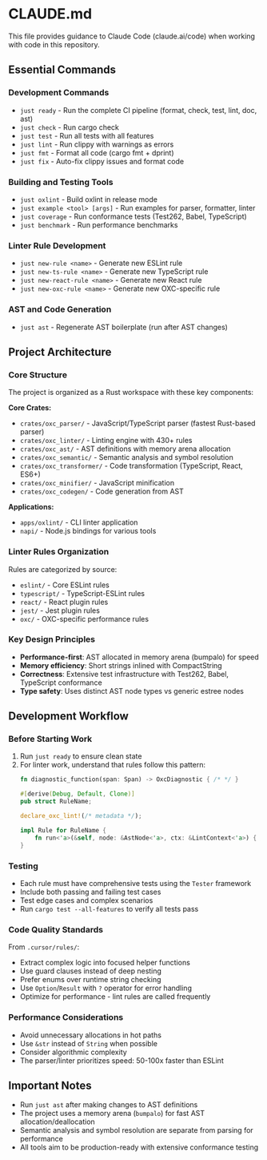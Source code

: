 # CLAUDE.md

This file provides guidance to Claude Code (claude.ai/code) when working with code in this repository.

## Essential Commands

### Development Commands
- `just ready` - Run the complete CI pipeline (format, check, test, lint, doc, ast)
- `just check` - Run cargo check
- `just test` - Run all tests with all features
- `just lint` - Run clippy with warnings as errors
- `just fmt` - Format all code (cargo fmt + dprint)
- `just fix` - Auto-fix clippy issues and format code

### Building and Testing Tools
- `just oxlint` - Build oxlint in release mode
- `just example <tool> [args]` - Run examples for parser, formatter, linter
- `just coverage` - Run conformance tests (Test262, Babel, TypeScript)
- `just benchmark` - Run performance benchmarks

### Linter Rule Development
- `just new-rule <name>` - Generate new ESLint rule
- `just new-ts-rule <name>` - Generate new TypeScript rule
- `just new-react-rule <name>` - Generate new React rule
- `just new-oxc-rule <name>` - Generate new OXC-specific rule

### AST and Code Generation
- `just ast` - Regenerate AST boilerplate (run after AST changes)

## Project Architecture

### Core Structure
The project is organized as a Rust workspace with these key components:

**Core Crates:**
- `crates/oxc_parser/` - JavaScript/TypeScript parser (fastest Rust-based parser)
- `crates/oxc_linter/` - Linting engine with 430+ rules
- `crates/oxc_ast/` - AST definitions with memory arena allocation
- `crates/oxc_semantic/` - Semantic analysis and symbol resolution
- `crates/oxc_transformer/` - Code transformation (TypeScript, React, ES6+)
- `crates/oxc_minifier/` - JavaScript minification
- `crates/oxc_codegen/` - Code generation from AST

**Applications:**
- `apps/oxlint/` - CLI linter application
- `napi/` - Node.js bindings for various tools

### Linter Rules Organization
Rules are categorized by source:
- `eslint/` - Core ESLint rules
- `typescript/` - TypeScript-ESLint rules  
- `react/` - React plugin rules
- `jest/` - Jest plugin rules
- `oxc/` - OXC-specific performance rules

### Key Design Principles
- **Performance-first**: AST allocated in memory arena (bumpalo) for speed
- **Memory efficiency**: Short strings inlined with CompactString
- **Correctness**: Extensive test infrastructure with Test262, Babel, TypeScript conformance
- **Type safety**: Uses distinct AST node types vs generic estree nodes

## Development Workflow

### Before Starting Work
1. Run `just ready` to ensure clean state
2. For linter work, understand that rules follow this pattern:
   ```rust
   fn diagnostic_function(span: Span) -> OxcDiagnostic { /* */ }
   
   #[derive(Debug, Default, Clone)]
   pub struct RuleName;
   
   declare_oxc_lint!(/* metadata */);
   
   impl Rule for RuleName {
       fn run<'a>(&self, node: &AstNode<'a>, ctx: &LintContext<'a>) { /* */ }
   }
   ```

### Testing
- Each rule must have comprehensive tests using the `Tester` framework
- Include both passing and failing test cases
- Test edge cases and complex scenarios
- Run `cargo test --all-features` to verify all tests pass

### Code Quality Standards
From `.cursor/rules/`:
- Extract complex logic into focused helper functions
- Use guard clauses instead of deep nesting
- Prefer enums over runtime string checking
- Use `Option`/`Result` with `?` operator for error handling
- Optimize for performance - lint rules are called frequently

### Performance Considerations
- Avoid unnecessary allocations in hot paths
- Use `&str` instead of `String` when possible
- Consider algorithmic complexity
- The parser/linter prioritizes speed: 50-100x faster than ESLint

## Important Notes
- Run `just ast` after making changes to AST definitions
- The project uses a memory arena (`bumpalo`) for fast AST allocation/deallocation
- Semantic analysis and symbol resolution are separate from parsing for performance
- All tools aim to be production-ready with extensive conformance testing